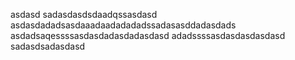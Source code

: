 
asdasd
sadasdasdsdaadqssasdasd
asdasdadadsasdaaadaadadadadssadasasddadasdads
asdadsaqessssasdasdadasdadasdasd
adadssssasdasdasdasdasd
sadasdsadasdasd
